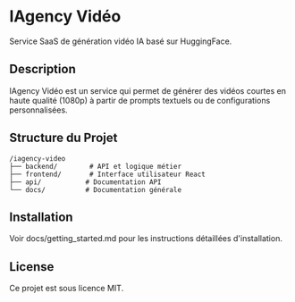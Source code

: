 # IAgency Vidéo

Service SaaS de génération vidéo IA basé sur HuggingFace.

## Description
IAgency Vidéo est un service qui permet de générer des vidéos courtes en haute qualité (1080p) à partir de prompts textuels ou de configurations personnalisées.

## Structure du Projet
```
/iagency-video
├── backend/        # API et logique métier
├── frontend/       # Interface utilisateur React
├── api/           # Documentation API
└── docs/          # Documentation générale
```

## Installation
Voir docs/getting_started.md pour les instructions détaillées d'installation.

## License
Ce projet est sous licence MIT.
